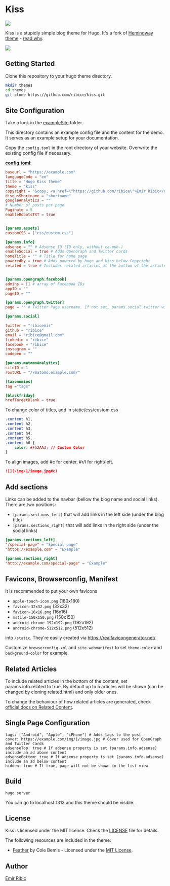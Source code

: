 # Kiss

![](https://www.ribice.ba/img/2/hugo-kiss.png)

Kiss is a stupidly simple blog theme for Hugo. It's a fork of [Hemingway theme](https://github.com/tanksuzuki/hemingway) - [read why](https://www.ribice.ba/hugo-kiss/).

![](https://github.com/ribice/kiss/blob/master/images/screenshot.png)

## Getting Started

Clone this repository to your hugo theme directory.

```bash
mkdir themes
cd themes
git clone https://github.com/ribice/kiss.git
```

## Site Configuration

Take a look in the [exampleSite](https://github.com/ribice/kiss/tree/master/exampleSite) folder.

This directory contains an example config file and the content for the demo.
It serves as an example setup for your documentation.

Copy the `config.toml` in the root directory of your website. Overwrite the existing config file if necessary.

__[config.toml](https://github.com/ribice/kiss/blob/master/exampleSite/config.toml)__:

```toml
baseurl = "https://example.com"
languageCode = "en"
title = "Hugo Kiss theme"
theme = "kiss"
copyright = "&copy; <a href=\"https://github.com/ribice\">Emir Ribic</a> 2017"
disqusShortname = "shortname"
googleAnalytics = ""
# Number of posts per page
Paginate = 5
enableRobotsTXT = true


[params.assets]
customCSS = ["css/custom.css"]

[params.info]
adsense = "" # Adsense ID (ID only, without ca-pub-)
enableSocial = true # Adds OpenGraph and Twitter cards
homeTitle = "" # Title for home page
poweredby = true # Adds powered by hugo and kiss below Copyright
related = true # Includes related articles at the bottom of the article


[params.opengraph.facebook]
admins = [] # array of Facebook IDs
appID = ""
pageID = ""

[params.opengraph.twitter]
page = "" # Twitter Page username. If not set, params.social.twitter will be used.

[params.social]

twitter = "ribicemir"
github = "ribice"
email = "ribice@gmail.com"
linkedin = "ribice"
facebook = "ribice"
instagram = ""
codepen = ""

[params.matomoAnalytics]
siteID = 1
rootURL = "//matomo.example.com/"

[taxonomies]
tag ="tags"

[blackfriday]
hrefTargetBlank = true
```

To change color of titles, add in static/css/custom.css

```css
.content h1,
.content h2,
.content h3,
.content h4,
.content h5,
.content h6 {
    color: #F52AA3; // Custom Color
}
```

To align images, add #c for center, #r/l for right/left.

```md
![](/img/1/image.jpg#c)
```


## Add sections
Links can be added to the navbar (bellow the blog name and social links).
There are two positions:


- `[params.sections_left]` that will add links in the left side (under the blog title)
- `[params.sections_right]` that will add links in the right side (under the social links)

```toml
[params.sections_left]
"/special-page" = "Special page"
"https://example.com" = "Example"

[params.sections_right]
"http://example.com/special-page" = "Example"
```

## Favicons, Browserconfig, Manifest

It is recommended to put your own favicons

* `apple-touch-icon.png` (180x180)
* `favicon-32x32.png` (32x32)
* `favicon-16x16.png` (16x16)
* `mstile-150x150.png` (150x150)
* `android-chrome-192x192.png` (192x192)
* `android-chrome-512x512.png` (512x512)

into `/static`. They're easily created via https://realfavicongenerator.net/.

Customize `browserconfig.xml` and `site.webmanifest` to set `theme-color` and `background-color` for example.

## Related Articles

To include related articles in the bottom of the content, set params.info.related to true.
By default up to 5 articles will be shown (can be changed by cloning related.html) and only older ones.

To change the behaviour of how related articles are generated, check [official docs on Related Content](https://gohugo.io/content-management/related/).

## Single Page Configuration

```
tags: ["Android", "Apple", "iPhone"] # Adds tags to the post
cover: https://example.com/img/1/image.jpg # Cover used for OpenGraph and Twitter Cards
adsenseTop: true # If adsense property is set (params.info.adsense) include an ad above content
adsenseBottom: true # If adsense property is set (params.info.adsense) include an ad below content
hidden: true # If true, page will not be shown in the list view
```

## Build

```
hugo server
```

You can go to localhost:1313 and this theme should be visible.

## License

Kiss is licensed under the MIT license. Check the [LICENSE](LICENSE.md) file for details.

The following resources are included in the theme:

- [Feather](https://feather.netlify.com/) by Cole Bemis - Licensed under the [MIT License](https://github.com/colebemis/feather/blob/master/LICENSE).

## Author

[Emir Ribic](https://github.com/ribice)

